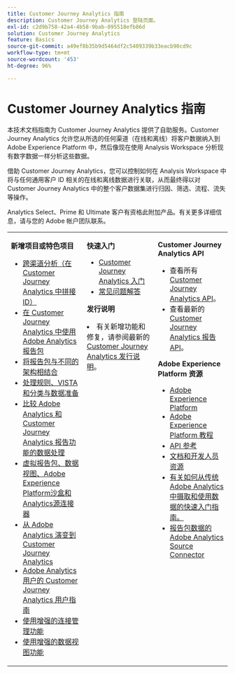 ```yaml
---
title: Customer Journey Analytics 指南
description: Customer Journey Analytics 登陆页面。
exl-id: c2d9b758-42a4-4b58-9bab-095518efb86d
solution: Customer Journey Analytics
feature: Basics
source-git-commit: a49ef8b35b9d5464df2c5409339b33eacb90cd9c
workflow-type: tm+mt
source-wordcount: '453'
ht-degree: 96%

---
```


# Customer Journey Analytics 指南

本技术文档指南为 Customer Journey Analytics 提供了自助服务。Customer Journey Analytics 允许您从所选的任何渠道（在线和离线）将客户数据纳入到 Adobe Experience Platform 中，然后像现在使用 Analysis Workspace 分析现有数字数据一样分析这些数据。

借助 Customer Journey Analytics，您可以控制如何在 Analysis Workspace 中将与任何通用客户 ID 相关的在线和离线数据进行关联，从而最终得以对 Customer Journey Analytics 中的整个客户数据集进行归因、筛选、流程、流失等操作。

Analytics Select、Prime 和 Ultimate 客户有资格此附加产品。有关更多详细信息，请与您的 Adobe 帐户团队联系。

<table frame="none"> 
 <tbody> 
  <tr> 
   <td colname="col1" colsep="0" rowsep="0" valign="top"> <p class="head"> <b>新增项目或特色项目</b> </p> <p> 
     <ul>
      <li><a href="https://experienceleague.adobe.com/docs/analytics-platform/using/stitching/overview.html"> 跨渠道分析（在 Customer Journey Analytics 中拼接 ID）</a> </li>
      <li><a href="https://experienceleague.adobe.com/docs/analytics-platform/using/compare-aa-cja/cja-aa-comparison/aa-data-in-cja.html?lang=zh-Hans">在 Customer Journey Analytics 中使用 Adobe Analytics 报告包</a> </li>
      <li><a href="https://experienceleague.adobe.com/docs/analytics-platform/using/cja-usecases/combine-report-suites.html?lang=zh-Hans">将报告包与不同的架构相结合</a> </li>
      <li><a href="https://experienceleague.adobe.com/docs/analytics-platform/using/compare-aa-cja/cja-aa-comparison/pr-vista-dataprep.html?lang=zh-Hans">处理规则、VISTA 和分类与数据准备</a> </li>
      <li><a href="https://experienceleague.adobe.com/docs/analytics-platform/using/compare-aa-cja/cja-aa-comparison/data-processing-comparisons.html?lang=zh-Hans"> 比较 Adobe Analytics 和 Customer Journey Analytics 报告功能的数据处理 </a> </li>
      <li><a href="https://experienceleague.adobe.com/docs/analytics-platform/using/compare-aa-cja/cja-aa-comparison/vrs-dataview-sandbox-adc.html?lang=zh-Hans"> 虚拟报告包、数据视图、Adobe Experience Platform沙盒和Analytics源连接器 </a> </li>
      <li><a href="https://experienceleague.adobe.com/docs/analytics-platform/using/compare-aa-cja/aa-to-cja.html?lang=zh-Hans">从 Adobe Analytics 演变到 Customer Journey Analytics</a> </li>
      <li><a href="https://experienceleague.adobe.com/docs/analytics-platform/using/compare-aa-cja/aa-to-cja-user.html?lang=zh-Hans"> Adobe Analytics 用户的 Customer Journey Analytics 用户指南 </a> </li>
     <li><a href="https://experienceleague.adobe.com/docs/analytics-platform/using/cja-connections/manage-connections.html?lang=zh-Hans#connection-detail">使用增强的连接管理功能</a> </li>
      <li><a href="https://experienceleague.adobe.com/docs/analytics-platform/using/cja-dataviews/data-views.html?lang=zh-Hans#cja-dataviews">使用增强的数据视图功能</a> </li>
   <td colname="col2" valign="top"><p class="head"> <b>快速入门</b> </p> 
      <ul> 
      <li><a href="https://experienceleague.adobe.com/docs/analytics-platform/using/cja-overview/cja-getting-started.html?lang=zh-Hans">Customer Journey Analytics 入门</a> </li> 
      <li><a href="https://experienceleague.adobe.com/docs/analytics-platform/using/cja-overview/cja-faq.html?lang=zh-Hans"> 常见问题解答</a> </li> 
   </ul> <p class="head"><b>发行说明</b> </p> 
     <li>有关新增功能和修复，请参阅最新的 <a href="https://experienceleague.adobe.com/docs/analytics-platform/using/releases/latest.html?lang=zh-Hans" format="https" scope="external">Customer Journey Analytics 发行说明</a>。 </li>
    <td colname="col3" valign="top"> <p class="head"><b>Customer Journey Analytics API</b> </p> 
    <ul> 
     <li>查看所有 <a href="https://developer.adobe.com/cja-apis/docs/" format="https" scope="external"> Customer Journey Analytics API</a>。 </li>
      <li>查看最新的 <a href="https://developer.adobe.com/cja-apis/docs/api/#tag/Reporting-API" format="https" scope="external"> Customer Journey Analytics 报告 API</a>。 </li>
    </ul> <p class="head"> <b>Adobe Experience Platform 资源</b> </p> 
    <ul> 
     <li><a href="https://www.adobe.com/cn/experience-platform.html" format="http" scope="external"> Adobe Experience Platform</a> </li> 
     <li> <a href="https://experienceleague.adobe.com/docs/platform-learn/tutorials/overview.html?lang=zh-Hans" format="https" scope="external"> Adobe Experience Platform 教程</a> </li> 
     <li><a href="https://www.adobe.io/apis/experienceplatform/home/api-reference.html" format="https" scope="external"> API 参考</a> </li> 
     <li><a href="https://www.adobe.com/cn/experience-platform/documentation-and-developer-resources.html" format="https" scope="external">文档和开发人员资源</a> </li>
     <li><a href="https://experienceleague.adobe.com/docs/analytics-platform/using/cja-data-ingestion/ingest-use-guides/analytics.html?lang=zh-Hans" format="https" scope="external"> 有关如何从传统 Adobe Analytics 中摄取和使用数据的快速入门指南。
     <li><a href="https://experienceleague.adobe.com/docs/experience-platform/sources/connectors/adobe-applications/analytics.html?lang=zh-Hans" format="https" scope="external">报告包数据的 Adobe Analytics Source Connector</a> </li>
    </ul> </td> 
  </tr> 
 </tbody> 
</table>
